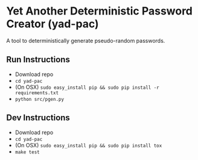 Yet Another Deterministic Password Creator (yad-pac)
====================================================

A tool to deterministically generate pseudo-random passwords.

Run Instructions
----------------

* Download repo
* `cd yad-pac`
* (On OSX) `sudo easy_install pip && sudo pip install -r requirements.txt`
* `python src/pgen.py`

Dev Instructions
----------------

* Download repo
* `cd yad-pac`
* (On OSX) `sudo easy_install pip && sudo pip install tox`
* `make test`
